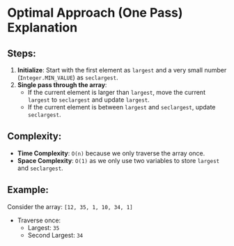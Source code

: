 # Optimal Approach (One Pass) Explanation

## Steps:
1. **Initialize**: Start with the first element as `largest` and a very small number (`Integer.MIN_VALUE`) as `seclargest`.
2. **Single pass through the array**: 
    - If the current element is larger than `largest`, move the current `largest` to `seclargest` and update `largest`.
    - If the current element is between `largest` and `seclargest`, update `seclargest`.

## Complexity:
- **Time Complexity**: `O(n)` because we only traverse the array once.
- **Space Complexity**: `O(1)` as we only use two variables to store `largest` and `seclargest`.

## Example:
Consider the array: `[12, 35, 1, 10, 34, 1]`
- Traverse once:
    - Largest: `35`
    - Second Largest: `34`
